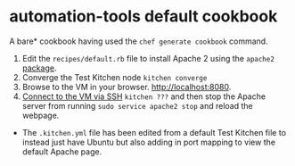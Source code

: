 # automation-tools default cookbook

A bare* cookbook having used the `chef generate cookbook` command.

1. Edit the `recipes/default.rb` file to install Apache 2 using the `apache2` [package](https://docs.chef.io/resource_package.html).
2. Converge the Test Kitchen node `kitchen converge`
3. Browse to the VM in your browser. [http://localhost:8080](http://localhost:8080).
4. [Connect to the VM via SSH](http://kitchen.ci/docs/getting-started/getting-help) `kitchen ???` and then stop the Apache server from running `sudo service apache2 stop` and reload the webpage.

* The `.kitchen.yml` file has been edited from a default Test Kitchen file to instead just have Ubuntu but also adding in port mapping to view the default Apache page.